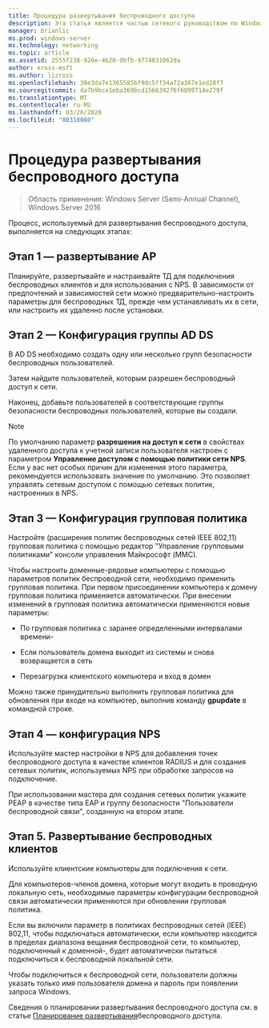 ```yaml
---
title: Процедура развертывания беспроводного доступа
description: Эта статья является частью сетевого руководством по Windows Server 2016 "развертывание 802.1 с проверкой подлинности на основе пароля"
manager: brianlic
ms.prod: windows-server
ms.technology: networking
ms.topic: article
ms.assetid: 2555f238-926e-4b20-9bfb-9774831062da
author: eross-msft
ms.author: lizross
ms.openlocfilehash: 30e3da7e1365585bf9dc5ff34a72a367e1ed28f7
ms.sourcegitcommit: da7b9bce1eba369bcd156639276f6899714e279f
ms.translationtype: MT
ms.contentlocale: ru-RU
ms.lasthandoff: 03/26/2020
ms.locfileid: "80318080"
---
```

# <a name="wireless-access-deployment-process"></a>Процедура развертывания беспроводного доступа

>Область применения: Windows Server (Semi-Annual Channel), Windows Server 2016

Процесс, используемый для развертывания беспроводного доступа, выполняется на следующих этапах:

## <a name="stage-1--ap-deployment"></a>Этап 1 — развертывание AP

Планируйте, развертывайте и настраивайте ТД для подключения беспроводных клиентов и для использования с NPS. В зависимости от предпочтений и зависимостей сети можно предварительно\-настроить параметры для беспроводных ТД, прежде чем устанавливать их в сети, или настроить их удаленно после установки.

## <a name="stage-2--adds-group-configuration"></a>Этап 2 — Конфигурация группы AD DS

В AD DS необходимо создать одну или несколько групп безопасности беспроводных пользователей.

Затем найдите пользователей, которым разрешен беспроводный доступ к сети.

Наконец, добавьте пользователей в соответствующие группы безопасности беспроводных пользователей, которые вы создали.

>[!NOTE]
>По умолчанию параметр **разрешения на доступ к сети** в свойствах удаленного доступа к учетной записи пользователя настроен с параметром **Управление доступом с помощью политики сети NPS**. Если у вас нет особых причин для изменения этого параметра, рекомендуется использовать значение по умолчанию. Это позволяет управлять сетевым доступом с помощью сетевых политик, настроенных в NPS.

## <a name="stage-3--group-policy-configuration"></a>Этап 3 — Конфигурация групповая политика

Настройте \(расширения политик беспроводных сетей IEEE 802,11\) групповая политика с помощью редактор "Управление групповыми политиками" консоли управления Майкрософт \(MMC\).

Чтобы настроить доменные\-рядовые компьютеры с помощью параметров политик беспроводной сети, необходимо применить групповая политика. При первом присоединении компьютера к домену групповая политика применяется автоматически. При внесении изменений в групповая политика автоматически применяются новые параметры:

- По групповая политика с заранее определенными интервалами времени\-

- Если пользователь домена выходит из системы и снова возвращается в сеть

- Перезагрузка клиентского компьютера и вход в домен

Можно также принудительно выполнить групповая политика для обновления при входе на компьютер, выполнив команду **gpupdate** в командной строке.

## <a name="stage-4--nps-configuration"></a>Этап 4 — конфигурация NPS

Используйте мастер настройки в NPS для добавления точек беспроводного доступа в качестве клиентов RADIUS и для создания сетевых политик, используемых NPS при обработке запросов на подключение.

При использовании мастера для создания сетевых политик укажите PEAP в качестве типа EAP и группу безопасности "Пользователи беспроводной связи", созданную на втором этапе.

## <a name="stage-5--deploy-wireless-clients"></a>Этап 5. Развертывание беспроводных клиентов

Используйте клиентские компьютеры для подключения к сети.

Для компьютеров-членов домена, которые могут входить в проводную локальную сеть, необходимые параметры конфигурации беспроводной связи автоматически применяются при обновлении групповая политика.

Если вы включили параметр в политиках беспроводных сетей \(IEEE\) 802,11, чтобы подключаться автоматически, если компьютер находится в пределах диапазона вещания беспроводной сети, то компьютер, подключенный к доменной\-, будет автоматически пытаться подключиться к беспроводной локальной сети.

Чтобы подключиться к беспроводной сети, пользователи должны указать только имя пользователя домена и пароль при появлении запроса Windows.

Сведения о планировании развертывания беспроводного доступа см. в статье [Планирование развертывания](d-wireless-access-planning.md)беспроводного доступа.
